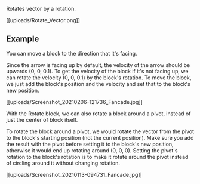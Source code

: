 Rotates vector by a rotation.

[[uploads/Rotate_Vector.png]]

## Example

You can move a block to the direction that it's facing.

Since the arrow is facing up by default, the velocity of the arrow should be upwards (0, 0, 0.1). To get the velocity of the block if it's not facing up, we can rotate the velocity (0, 0, 0.1) by the block's rotation. To move the block, we just add the block's position and the velocity and set that to the block's new position.

[[uploads/Screenshot_20210206-121736_Fancade.jpg]]

With the Rotate block, we can also rotate a block around a pivot, instead of just the center of block itself.

To rotate the block around a pivot, we would rotate the vector from the pivot to the block's starting position (not the current position). Make sure you add the result with the pivot before setting it to the block's new position, otherwise it would end up rotating around (0, 0, 0). Setting the pivot's rotation to the block's rotation is to make it rotate around the pivot instead of circling around it without changing rotation.

[[uploads/Screenshot_20210113-094731_Fancade.jpg]]